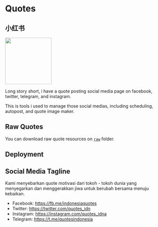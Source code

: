 # Quotes 


## 小红书 


<img src="logo.png" width="150px"/>

Long story short, i have a quote posting social media page on facebook, twitter, telegram, and instagram.

This is tools i used to manage those social medias, including scheduling, autopost, and quote image maker.

## Raw Quotes

You can download raw quote resources on [`raw`](raw) folder.

## Deployment



## Social Media Tagline

Kami menyebarkan quote motivasi dari tokoh - tokoh dunia yang menyegarkan dan menggerakkan jiwa untuk berubah bersama menuju kebaikan.

* Facebook: https://fb.me/indonesiaquotes
* Twitter: https://twitter.com/quotes_idn
* Instagram: https://instagram.com/quotes_idna
* Telegram: https://t.me/quotesindonesia
